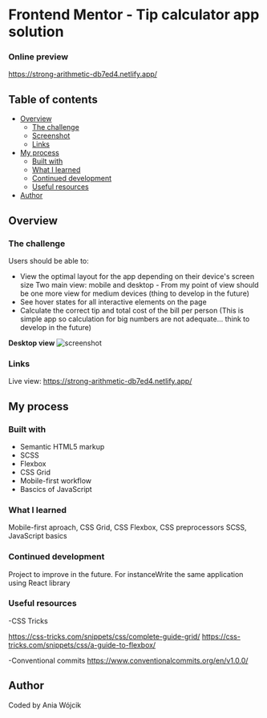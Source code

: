 # Frontend Mentor - Tip calculator app solution

### Online preview
https://strong-arithmetic-db7ed4.netlify.app/


## Table of contents

- [Overview](#overview)
  - [The challenge](#the-challenge)
  - [Screenshot](#screenshot)
  - [Links](#links)
- [My process](#my-process)
  - [Built with](#built-with)
  - [What I learned](#what-i-learned)
  - [Continued development](#continued-development)
  - [Useful resources](#useful-resources)
- [Author](#author)



## Overview

### The challenge

Users should be able to:

- View the optimal layout for the app depending on their device's screen size 
Two main view: mobile and desktop - From my point of view should be one more view for medium devices (thing to develop in the future)
- See hover states for all interactive elements on the page 
- Calculate the correct tip and total cost of the bill per person (This is simple app so calculation for big numbers are not adequate... think to develop in the future)

**Desktop view**
![screenshot](https://netlify-cocoon.netlify.app/.netlify/functions/fetch?code=307&path=eyJzaXRlX2lkIjoiZDRhMjQyMjAtOGFlMy00MWJlLWI3ZWItZGQ0MmZhMTQ3NGQ4IiwiZGVwbG95X2lkIjoiNjJiMjNhODYyZmZkYWEwMDA4OWUwZDJmIiwiaWQiOiI3YjY1NDJkYS1kZThlLTQ3MWMtOWEzZS1lZjZjNzhiYzE2Y2MifQ==)

### Links
Live view:
https://strong-arithmetic-db7ed4.netlify.app/

## My process

### Built with

- Semantic HTML5 markup
- SCSS
- Flexbox
- CSS Grid
- Mobile-first workflow
- Bascics of JavaScript


### What I learned

Mobile-first aproach, CSS Grid, CSS Flexbox, CSS preprocessors SCSS, JavaScript basics

### Continued development

Project to improve in the future. 
For instanceWrite the same application using React library


### Useful resources

-CSS Tricks

https://css-tricks.com/snippets/css/complete-guide-grid/
https://css-tricks.com/snippets/css/a-guide-to-flexbox/

-Conventional commits
https://www.conventionalcommits.org/en/v1.0.0/

## Author

Coded by Ania Wójcik


